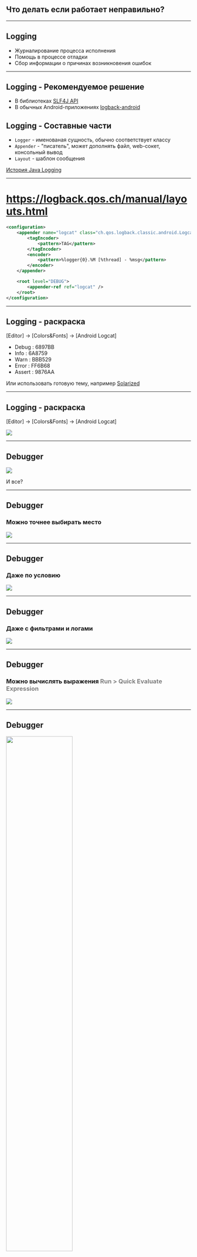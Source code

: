 <!-- .slide:    data-background-color="#699f00" -->
<!-- .slide:    class="center center-horizontal" -->
<!-- .slide:    data-transition="convex" -->    

## Что делать если работает неправильно?

---

## Logging

+ Журналирование процесса исполнения 
+ Помощь в процессе отладки
+ Сбор информации о причинах возникновения ошибок

------

## Logging - Рекомендуемое решение

+ В библиотеках  [SLF4J API](https://github.com/qos-ch/slf4j) 
+ В обычных Android-приложениях  [logback-android](../Libraries/best-practice_logback.md)

## Logging - Составные части 

+ `Logger` - именованая сущность, обычно соответствует классу
+ `Appender` - "писатель", может дополнять файл, web-сокет, консольный вывод
+ `Layout` - шаблон сообщения

[История Java Logging](https://habrahabr.ru/post/113145/)

------

<!-- .slide:    class="center center-horizontal" -->

# https://logback.qos.ch/manual/layouts.html 

```xml
<configuration>
    <appender name="logcat" class="ch.qos.logback.classic.android.LogcatAppender">
        <tagEncoder>
            <pattern>TAG</pattern>
        </tagEncoder>
        <encoder>
            <pattern>%logger{0}.%M [%thread] - %msg</pattern>
        </encoder>
    </appender>

    <root level="DEBUG">
        <appender-ref ref="logcat" />
    </root>
</configuration>
```

------

<!-- .slide:    data-transition="slide-in fade-out" -->    

## Logging - раскраска 

[Editor] -> [Colors&Fonts] -> [Android Logcat]

* Debug : 6897BB <!-- .element: style="color:#6897BB" -->
* Info : 6A8759 <!-- .element: style="color:#6A8759" -->
* Warn : BBB529 <!-- .element: style="color:#BBB529" -->
* Error : FF6B68 <!-- .element: style="color:#FF6B68" -->
* Assert : 9876AA <!-- .element: style="color:#9876AA" --> 

Или использовать готовую тему, например [Solarized](https://github.com/jkaving/intellij-colors-solarized)

------

<!-- .slide:    data-transition="fade-in slide-out" -->    

## Logging - раскраска 

[Editor] -> [Colors&Fonts] -> [Android Logcat]

![](lecture/debug/img/logcat_colorful.png)

---

<!-- .slide:    class="center center-horizontal" -->

## Debugger

![](lecture/debug/img/debugger_stop.png)

И все? <!-- .element: class="fragment" data-fragment-index="1" -->

------

<!-- .slide:    class="center center-horizontal" -->
<!-- .slide:    data-transition="fade" -->    

## Debugger

### Можно точнее выбирать место

![](lecture/debug/img/debugger_breakpoints.png)

------

<!-- .slide:    class="center center-horizontal" -->
<!-- .slide:    data-transition="fade" -->    

## Debugger

### Даже по условию

![](lecture/debug/img/debugger_breakpoints_more.png)

------

<!-- .slide:    class="center center-horizontal" -->
<!-- .slide:    data-transition="fade" -->    

## Debugger

### Даже с фильтрами и логами

![](lecture/debug/img/debugger_breakpoints_more_more.png)

------

<!-- .slide:    class="center center-horizontal" -->
<!-- .slide:    data-transition="fade" -->    

## Debugger

### Можно вычислять выражения <span style="color: grey" class="fragment" data-fragment-index="1">Run > Quick Evaluate Expression</span>

![](lecture/debug/img/debugger_evaluate.png)

------

<!-- .slide:    class="center center-horizontal" -->

## Debugger


<div class="half-left">
<img src="lecture/debug/img/debugger_panel.png" width="60%">
</div>
<div class="half-right fragment" data-fragment-index="1">
<img src="lecture/debug/img/debugger_run.png" width="40%">
</div>

------

<!-- .slide:    class="center center-horizontal" -->
<!-- .slide:    data-transition="fade" -->    

## Debugger

### `android.os.Debug`

```kotlin
override fun onCreate() {
    if (debug) {
        Debug.waitForDebugger()
    }
}
```

---

<!-- .slide:    data-background-color="#699f00" -->
<!-- .slide:    class="center center-horizontal" -->
<!-- .slide:    data-transition="convex" -->    

## А как дебажить Rx?

------

## Rx Logging 

```kotlin
fun <T> Observable<T>.applyLogger(log: Logger, name: String): Observable<T> = compose { source ->
    source
            .doOnSubscribe { log.debug("$name started") }
            .doOnError { log.debug("$name failed with ${it.javaClass.simpleName}") }
            .doOnNext { log.debug("$name next item $it") }
            .doOnComplete { log.debug("$name completed") }
            .doOnDispose { log.debug("$name disposed") }
}

val log = LoggerFactory.getLogger("LogTAG")

fun test() {
    api.request()
        .applyLogger(log, "api.request()")
        .observeOn(AndroidSchedulers.mainThread())
        .subscribe()
}
```

------

## Rx General Error Handler

```kotlin
RxJavaPlugins.setErrorHandler { error ->
    //Analyze error
    val shouldCrash = when (error) {
        is OnErrorNotImplementedException -> {}
        is CompositeException -> {}
        is UndeliverableException -> {}
        else -> {}
    }

    Thread.currentThread().let {
        if (shouldCrash) it.uncaughtExceptionHandler.uncaughtException(it, cause)
    }
}
```

<!-- .element: data-trim -->

---

## Thread Error Handler 

```kotlin
Thread.getDefaultUncaughtExceptionHandler().let { handler ->
    Thread.setDefaultUncaughtExceptionHandler { thread, error ->
        log.error("uncaught error", error)
        
        var tmp = error
        while (tmp.cause != null) {
            tmp = tmp.cause
            log.error("${tmp::class.java.simpleName} cause ", tmp as Throwable)
        }

        handler.uncaughtException(thread, error)
    }
}
```

## Прямой крэш

<!-- .element: class="fragment" data-fragment-index="1" -->

```kotlin
Thread.getDefaultUncaughtExceptionHandler().uncaughtException(Thread.currentThread(), error)
``` 

<!-- .element: class="fragment" data-fragment-index="1" -->